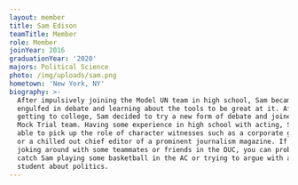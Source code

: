 ```yaml
---
layout: member
title: Sam Edison
teamTitle: Member
role: Member
joinYear: 2016
graduationYear: '2020'
majors: Political Science
photo: /img/uploads/sam.png
hometown: 'New York, NY'
biography: >-
  After impulsively joining the Model UN team in high school, Sam became
  engulfed in debate and learning about the tools to be great at it. After
  getting to college, Sam decided to try a new form of debate and joined the
  Mock Trial team. Having some experience in high school with acting, Sam was
  able to pick up the role of character witnesses such as a corporate goofball
  or a chilled out chief editor of a prominent journalism magazine. If he’s not
  joking around with some teammates or friends in the DUC, you can probably
  catch Sam playing some basketball in the AC or trying to argue with a random
  student about politics.
---
```


